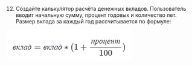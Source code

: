 12. Создайте калькулятор расчёта денежных вкладов. Пользователь вводит начальную сумму, процент годовых и количество лет. Размер вклада за каждый год рассчитывается по формуле:

![](https://github.com/AtsumiAsuna/python_course/blob/main/картинки/4_7_12.png?raw=true)
